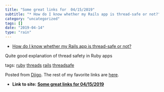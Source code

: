 ```yaml
---
title: "Some great links for  04/15/2019"
subtitle: "* How do I know whether my Rails app is thread-safe or not?"
category: "uncategorized"
tags: []
date: "2019-04-14"
type: "rain"
---
```

* [How do I know whether my Rails app is thread-safe or not?](<https://bearmetal.eu/theden/how-do-i-know-whether-my-rails-app-is-thread-safe-or-not>)

Quite good explanation of thread safety in Ruby apps

tags: [ruby](<https://www.diigo.com/user/pitosalas/ruby>)
[threads](<https://www.diigo.com/user/pitosalas/threads>)
[rails](<https://www.diigo.com/user/pitosalas/rails>)
[threadsafe](<https://www.diigo.com/user/pitosalas/threadsafe>)

Posted from [Diigo](<https://www.diigo.com>). The rest of my favorite links
are [here](<https://www.diigo.com/user/pitosalas>).


* **Link to site:** **[Some great links for  04/15/2019](None)**